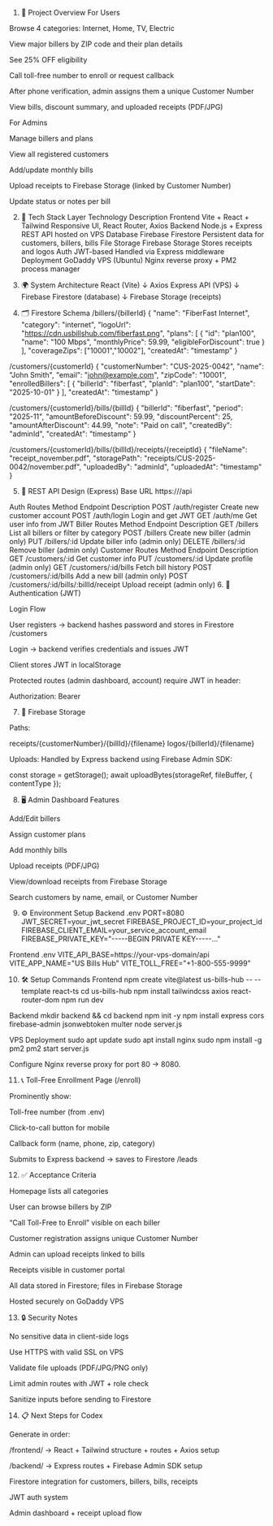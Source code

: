 1. 📜 Project Overview
For Users

Browse 4 categories: Internet, Home, TV, Electric

View major billers by ZIP code and their plan details

See 25% OFF eligibility

Call toll-free number to enroll or request callback

After phone verification, admin assigns them a unique Customer Number

View bills, discount summary, and uploaded receipts (PDF/JPG)

For Admins

Manage billers and plans

View all registered customers

Add/update monthly bills

Upload receipts to Firebase Storage (linked by Customer Number)

Update status or notes per bill

2. 🧩 Tech Stack
Layer	Technology	Description
Frontend	Vite + React + Tailwind	Responsive UI, React Router, Axios
Backend	Node.js + Express	REST API hosted on VPS
Database	Firebase Firestore	Persistent data for customers, billers, bills
File Storage	Firebase Storage	Stores receipts and logos
Auth	JWT-based	Handled via Express middleware
Deployment	GoDaddy VPS (Ubuntu)	Nginx reverse proxy + PM2 process manager
3. 🌍 System Architecture
React (Vite)
   ↓  Axios
Express API (VPS)
   ↓
Firebase Firestore (database)
   ↓
Firebase Storage (receipts)

4. 🗂️ Firestore Schema
/billers/{billerId}
{
  "name": "FiberFast Internet",
  "category": "internet",
  "logoUrl": "https://cdn.usbillshub.com/fiberfast.png",
  "plans": [
    { "id": "plan100", "name": "100 Mbps", "monthlyPrice": 59.99, "eligibleForDiscount": true }
  ],
  "coverageZips": ["10001","10002"],
  "createdAt": "timestamp"
}

/customers/{customerId}
{
  "customerNumber": "CUS-2025-0042",
  "name": "John Smith",
  "email": "john@example.com",
  "zipCode": "10001",
  "enrolledBillers": [
    { "billerId": "fiberfast", "planId": "plan100", "startDate": "2025-10-01" }
  ],
  "createdAt": "timestamp"
}

/customers/{customerId}/bills/{billId}
{
  "billerId": "fiberfast",
  "period": "2025-11",
  "amountBeforeDiscount": 59.99,
  "discountPercent": 25,
  "amountAfterDiscount": 44.99,
  "note": "Paid on call",
  "createdBy": "adminId",
  "createdAt": "timestamp"
}

/customers/{customerId}/bills/{billId}/receipts/{receiptId}
{
  "fileName": "receipt_november.pdf",
  "storagePath": "receipts/CUS-2025-0042/november.pdf",
  "uploadedBy": "adminId",
  "uploadedAt": "timestamp"
}

5. 🧾 REST API Design (Express)
Base URL
https://<your-vps-domain>/api

Auth Routes
Method	Endpoint	Description
POST	/auth/register	Create new customer account
POST	/auth/login	Login and get JWT
GET	/auth/me	Get user info from JWT
Biller Routes
Method	Endpoint	Description
GET	/billers	List all billers or filter by category
POST	/billers	Create new biller (admin only)
PUT	/billers/:id	Update biller info (admin only)
DELETE	/billers/:id	Remove biller (admin only)
Customer Routes
Method	Endpoint	Description
GET	/customers/:id	Get customer info
PUT	/customers/:id	Update profile (admin only)
GET	/customers/:id/bills	Fetch bill history
POST	/customers/:id/bills	Add a new bill (admin only)
POST	/customers/:id/bills/:billId/receipt	Upload receipt (admin only)
6. 🔐 Authentication (JWT)

Login Flow

User registers → backend hashes password and stores in Firestore /customers

Login → backend verifies credentials and issues JWT

Client stores JWT in localStorage

Protected routes (admin dashboard, account) require JWT in header:

Authorization: Bearer <token>

7. 💾 Firebase Storage

Paths:

receipts/{customerNumber}/{billId}/{filename}
logos/{billerId}/{filename}


Uploads:
Handled by Express backend using Firebase Admin SDK:

const storage = getStorage();
await uploadBytes(storageRef, fileBuffer, { contentType });

8. 🖥️ Admin Dashboard Features

Add/Edit billers

Assign customer plans

Add monthly bills

Upload receipts (PDF/JPG)

View/download receipts from Firebase Storage

Search customers by name, email, or Customer Number

9. ⚙️ Environment Setup
Backend .env
PORT=8080
JWT_SECRET=your_jwt_secret
FIREBASE_PROJECT_ID=your_project_id
FIREBASE_CLIENT_EMAIL=your_service_account_email
FIREBASE_PRIVATE_KEY="-----BEGIN PRIVATE KEY-----..."

Frontend .env
VITE_API_BASE=https://your-vps-domain/api
VITE_APP_NAME="US Bills Hub"
VITE_TOLL_FREE="+1-800-555-9999"

10. 🛠️ Setup Commands
Frontend
npm create vite@latest us-bills-hub -- --template react-ts
cd us-bills-hub
npm install tailwindcss axios react-router-dom
npm run dev

Backend
mkdir backend && cd backend
npm init -y
npm install express cors firebase-admin jsonwebtoken multer
node server.js

VPS Deployment
sudo apt update
sudo apt install nginx
sudo npm install -g pm2
pm2 start server.js


Configure Nginx reverse proxy for port 80 → 8080.

11. 📞 Toll-Free Enrollment Page (/enroll)

Prominently show:

Toll-free number (from .env)

Click-to-call button for mobile

Callback form (name, phone, zip, category)

Submits to Express backend → saves to Firestore /leads

12. ✅ Acceptance Criteria

 Homepage lists all categories

 User can browse billers by ZIP

 “Call Toll-Free to Enroll” visible on each biller

 Customer registration assigns unique Customer Number

 Admin can upload receipts linked to bills

 Receipts visible in customer portal

 All data stored in Firestore; files in Firebase Storage

 Hosted securely on GoDaddy VPS

13. 🔒 Security Notes

No sensitive data in client-side logs

Use HTTPS with valid SSL on VPS

Validate file uploads (PDF/JPG/PNG only)

Limit admin routes with JWT + role check

Sanitize inputs before sending to Firestore

14. 📋 Next Steps for Codex

Generate in order:

/frontend/ → React + Tailwind structure + routes + Axios setup

/backend/ → Express routes + Firebase Admin SDK setup

Firestore integration for customers, billers, bills, receipts

JWT auth system

Admin dashboard + receipt upload flow
